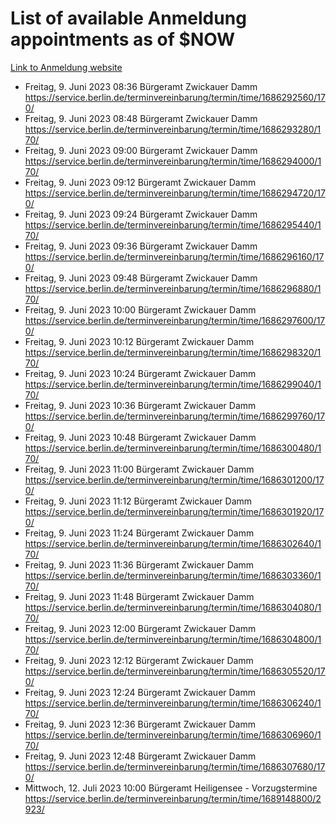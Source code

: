 # List of available Anmeldung appointments as of $NOW
[Link to Anmeldung website](https://service.berlin.de/terminvereinbarung/termin/tag.php?termin=1&anliegen[]=120686&dienstleisterlist=122210,122217,327316,122219,327312,122227,327314,122231,327346,122243,327348,122254,122252,329742,122260,329745,122262,329748,122271,327278,122273,327274,122277,327276,330436,122280,327294,122282,327290,122284,327292,122291,327270,122285,327266,122286,327264,122296,327268,150230,329760,122297,327286,122294,327284,122312,329763,122314,329775,122304,327330,122311,327334,122309,327332,317869,122281,327352,122279,329772,122283,122276,327324,122274,327326,122267,329766,122246,327318,122251,327320,122257,327322,122208,327298,122226,327300&herkunft=http%3A%2F%2Fservice.berlin.de%2Fdienstleistung%2F120686%2F)
- Freitag, 9. Juni 2023 08:36 Bürgeramt Zwickauer Damm https://service.berlin.de/terminvereinbarung/termin/time/1686292560/170/
- Freitag, 9. Juni 2023 08:48 Bürgeramt Zwickauer Damm https://service.berlin.de/terminvereinbarung/termin/time/1686293280/170/
- Freitag, 9. Juni 2023 09:00 Bürgeramt Zwickauer Damm https://service.berlin.de/terminvereinbarung/termin/time/1686294000/170/
- Freitag, 9. Juni 2023 09:12 Bürgeramt Zwickauer Damm https://service.berlin.de/terminvereinbarung/termin/time/1686294720/170/
- Freitag, 9. Juni 2023 09:24 Bürgeramt Zwickauer Damm https://service.berlin.de/terminvereinbarung/termin/time/1686295440/170/
- Freitag, 9. Juni 2023 09:36 Bürgeramt Zwickauer Damm https://service.berlin.de/terminvereinbarung/termin/time/1686296160/170/
- Freitag, 9. Juni 2023 09:48 Bürgeramt Zwickauer Damm https://service.berlin.de/terminvereinbarung/termin/time/1686296880/170/
- Freitag, 9. Juni 2023 10:00 Bürgeramt Zwickauer Damm https://service.berlin.de/terminvereinbarung/termin/time/1686297600/170/
- Freitag, 9. Juni 2023 10:12 Bürgeramt Zwickauer Damm https://service.berlin.de/terminvereinbarung/termin/time/1686298320/170/
- Freitag, 9. Juni 2023 10:24 Bürgeramt Zwickauer Damm https://service.berlin.de/terminvereinbarung/termin/time/1686299040/170/
- Freitag, 9. Juni 2023 10:36 Bürgeramt Zwickauer Damm https://service.berlin.de/terminvereinbarung/termin/time/1686299760/170/
- Freitag, 9. Juni 2023 10:48 Bürgeramt Zwickauer Damm https://service.berlin.de/terminvereinbarung/termin/time/1686300480/170/
- Freitag, 9. Juni 2023 11:00 Bürgeramt Zwickauer Damm https://service.berlin.de/terminvereinbarung/termin/time/1686301200/170/
- Freitag, 9. Juni 2023 11:12 Bürgeramt Zwickauer Damm https://service.berlin.de/terminvereinbarung/termin/time/1686301920/170/
- Freitag, 9. Juni 2023 11:24 Bürgeramt Zwickauer Damm https://service.berlin.de/terminvereinbarung/termin/time/1686302640/170/
- Freitag, 9. Juni 2023 11:36 Bürgeramt Zwickauer Damm https://service.berlin.de/terminvereinbarung/termin/time/1686303360/170/
- Freitag, 9. Juni 2023 11:48 Bürgeramt Zwickauer Damm https://service.berlin.de/terminvereinbarung/termin/time/1686304080/170/
- Freitag, 9. Juni 2023 12:00 Bürgeramt Zwickauer Damm https://service.berlin.de/terminvereinbarung/termin/time/1686304800/170/
- Freitag, 9. Juni 2023 12:12 Bürgeramt Zwickauer Damm https://service.berlin.de/terminvereinbarung/termin/time/1686305520/170/
- Freitag, 9. Juni 2023 12:24 Bürgeramt Zwickauer Damm https://service.berlin.de/terminvereinbarung/termin/time/1686306240/170/
- Freitag, 9. Juni 2023 12:36 Bürgeramt Zwickauer Damm https://service.berlin.de/terminvereinbarung/termin/time/1686306960/170/
- Freitag, 9. Juni 2023 12:48 Bürgeramt Zwickauer Damm https://service.berlin.de/terminvereinbarung/termin/time/1686307680/170/
- Mittwoch, 12. Juli 2023 10:00 Bürgeramt Heiligensee - Vorzugstermine https://service.berlin.de/terminvereinbarung/termin/time/1689148800/2923/
